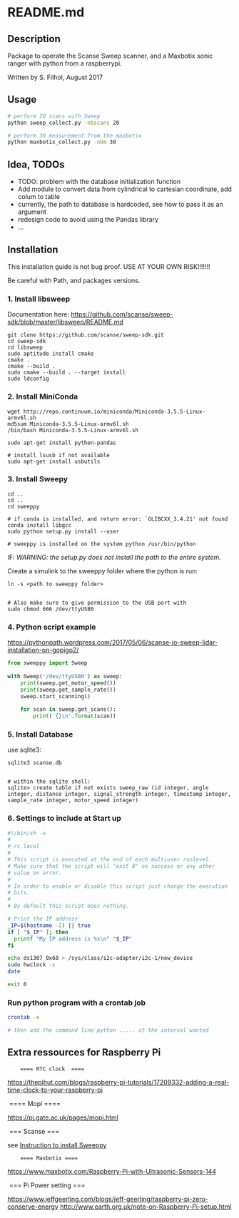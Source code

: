 # README.md

## Description
Package to operate the Scanse Sweep scanner, and a Maxbotix sonic ranger with python from a raspberrypi.

Written by S. Filhol, August 2017

## Usage

```bash
# perform 20 scans with Sweep
python sweep_collect.py -nbscans 20

# perform 30 measurement from the maxbotix
python maxbotix_collect.py -nbm 30

```

## Idea, TODOs

- TODO: problem with the database initialization function
- Add module to convert data from cylindrical to cartesian coordinate, add colum to table
- currently, the path to database is hardcoded, see how to pass it as an argument
- redesign code to avoid using the Pandas library
- ...

## Installation

This installation guide is not bug proof. USE AT YOUR OWN RISK!!!!!!!

Be careful with Path, and packages versions.

### 1. Install libsweep

  Documentation here: <https://github.com/scanse/sweep-sdk/blob/master/libsweep/README.md> 

```shell
git clone https://github.com/scanse/sweep-sdk.git
cd sweep-sdk
cd libsweep
sudo aptitude install cmake
cmake .
cmake --build .
sudo cmake --build . --target install
sudo ldconfig
```

### 2. Install MiniConda

```shell
wget http://repo.continuum.io/miniconda/Miniconda-3.5.5-Linux-armv6l.sh
md5sum Miniconda-3.5.5-Linux-armv6l.sh
/bin/bash Miniconda-3.5.5-Linux-armv6l.sh

sudo apt-get install python-pandas

# install lsusb if not available
sudo apt-get install usbutils
```

### 3. Install Sweepy

```shell
cd ..
cd ..
cd sweeppy

# if conda is installed, and return error: `GLIBCXX_3.4.21' not found
conda install libgcc
sudo python setup.py install --user

# sweeppy is installed on the system python /usr/bin/python
```

 IF:     *WARNING: the setup.py does not install the path to the entire system.*  

 Create a simulink to the sweeppy folder where the python is run: 

```shell
ln -s <path to sweeppy folder>


# Also make sure to give permission to the USB port with
sudo chmod 666 /dev/ttyUSB0

```

### 4. Python script example

<https://pythonpath.wordpress.com/2017/05/06/scanse-io-sweep-lidar-installation-on-gopigo2/> 

```python
from sweeppy import Sweep
    
with Sweep('/dev/ttyUSB0') as sweep:
	print(sweep.get_motor_speed())
	print(sweep.get_sample_rate())
	sweep.start_scanning()
    
	for scan in sweep.get_scans():
		print('{}\n'.format(scan))
```

### 5. Install Database

use sqlite3:

```shell
sqlite3 scanse.db


# within the sqlite shell:
sqlite> create table if not exists sweep_raw (id integer, angle integer, distance integer, signal_strength integer, timestamp integer, sample_rate integer, motor_speed integer)

```

### 6. Settings to include at Start up

```sh
#!/bin/sh -e
#
# rc.local
#
# This script is executed at the end of each multiuser runlevel.
# Make sure that the script will "exit 0" on success or any other
# value on error.
#
# In order to enable or disable this script just change the execution
# bits.
#
# By default this script does nothing.

# Print the IP address
_IP=$(hostname -I) || true
if [ "$_IP" ]; then
  printf "My IP address is %s\n" "$_IP"
fi

echo ds1307 0x68 > /sys/class/i2c-adapter/i2c-1/new_device
sudo hwclock -s
date

exit 0

```

### Run python program with a crontab job
```sh
crontab -e

# then add the command line python ..... at the interval wanted
```


## Extra ressources for Raspberry Pi

 		==== RTC clock  ====

 <https://thepihut.com/blogs/raspberry-pi-tutorials/17209332-adding-a-real-time-clock-to-your-raspberry-pi>  

​		==== Mopi ====

 <https://pi.gate.ac.uk/pages/mopi.html> 

​		=== Scanse ===

 see [Instruction to install Sweeppy](file:///home/arcticsnow/github/Notes/WorkTODO/Electronic/Scanse_lidar_SWEEP/Instruction_to_install_Sweeppy.txt) 

 		==== Maxbotix ====

 <https://www.maxbotix.com/Raspberry-Pi-with-Ultrasonic-Sensors-144> 

​		=== Pi Power setting ===

 <https://www.jeffgeerling.com/blogs/jeff-geerling/raspberry-pi-zero-conserve-energy>
 <http://www.earth.org.uk/note-on-Raspberry-Pi-setup.html> 

